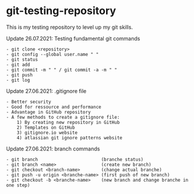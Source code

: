 # git-testing-repository
This is my testing repository to level up my git skills.

Update 26.07.2021: Testing fundamental git commands

	- git clone <repository>
	- git config --global user.name " "
	- git status
	- git add 
	- git commit -m " " / git commit -a -m " " 
	- git push
	- git log
	
Update 27.06.2021: .gitignore file

	- Better security
	- Good for ressource and performance
	- Advantage in GitHub repository
	- A few methods to create a gitignore file:
		1) By creating new repository in GitHub
		2) Templates on GitHub
		3) gitignore.io website
		4) atlassian git ignore patterns website

Update 27.06.2021: branch commands
	
	- git branch						(branche status)	
	- git branch <name>					(create new branch)
	- git checkout <branch-name>		(change actual branche)
	- git push -u origin <branche-name> (first push of new branch)
	- git checkout -b <branche-name>	(new branch and change branche in one step)